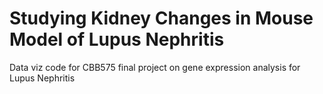 # Studying Kidney Changes in Mouse Model of Lupus Nephritis
Data viz code for CBB575 final project on gene expression analysis for Lupus Nephritis
